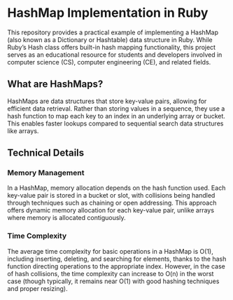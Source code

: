# HashMap Implementation in Ruby
This repository provides a practical example of implementing a HashMap (also known as a Dictionary or Hashtable) data structure in Ruby. While Ruby’s Hash class offers built-in hash mapping functionality, this project serves as an educational resource for students and developers involved in computer science (CS), computer engineering (CE), and related fields.

## What are HashMaps?
HashMaps are data structures that store key-value pairs, allowing for efficient data retrieval. Rather than storing values in a sequence, they use a hash function to map each key to an index in an underlying array or bucket. This enables faster lookups compared to sequential search data structures like arrays.

## Technical Details

### Memory Management
In a HashMap, memory allocation depends on the hash function used. Each key-value pair is stored in a bucket or slot, with collisions being handled through techniques such as chaining or open addressing. This approach offers dynamic memory allocation for each key-value pair, unlike arrays where memory is allocated contiguously.

### Time Complexity
The average time complexity for basic operations in a HashMap is O(1), including inserting, deleting, and searching for elements, thanks to the hash function directing operations to the appropriate index. However, in the case of hash collisions, the time complexity can increase to O(n) in the worst case (though typically, it remains near O(1) with good hashing techniques and proper resizing).
